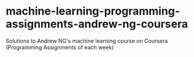 # machine-learning-programming-assignments-andrew-ng-coursera
Solutions to Andrew NG's machine learning course on Coursera (Programming Assignments of each week)
